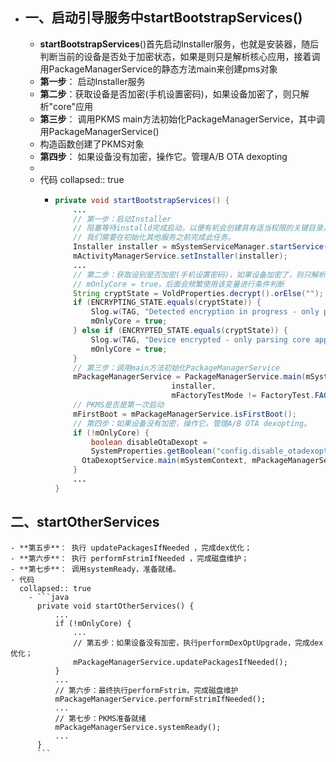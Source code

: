 - ## 一、启动引导服务中**startBootstrapServices**()
	- **startBootstrapServices**()首先启动Installer服务，也就是安装器，随后判断当前的设备是否处于加密状态，如果是则只是解析核心应用，接着调用PackageManagerService的静态方法main来创建pms对象
	- **第一步**： 启动Installer服务
	- **第二步**：获取设备是否加密(手机设置密码)，如果设备加密了，则只解析"core"应用
	- **第三步**： 调用PKMS main方法初始化PackageManagerService，其中调用PackageManagerService()
	- 构造函数创建了PKMS对象
	- **第四步**： 如果设备没有加密，操作它。管理A/B OTA dexopting
	-
	- 代码
	  collapsed:: true
		- ```java
		  private void startBootstrapServices() {
		      ...
		      // 第一步：启动Installer
		      // 阻塞等待installd完成启动，以便有机会创建具有适当权限的关键目录，如/data/user。
		      // 我们需要在初始化其他服务之前完成此任务。
		      Installer installer = mSystemServiceManager.startService(Installer.class);
		      mActivityManagerService.setInstaller(installer);
		      ...
		      // 第二步：获取设别是否加密(手机设置密码)，如果设备加密了，则只解析"core"应用，
		      // mOnlyCore = true，后面会频繁使用该变量进行条件判断
		      String cryptState = VoldProperties.decrypt().orElse("");
		      if (ENCRYPTING_STATE.equals(cryptState)) {
		          Slog.w(TAG, "Detected encryption in progress - only parsing core apps");
		          mOnlyCore = true;
		      } else if (ENCRYPTED_STATE.equals(cryptState)) {
		          Slog.w(TAG, "Device encrypted - only parsing core apps");
		          mOnlyCore = true;
		      }
		      // 第三步：调用main方法初始化PackageManagerService
		      mPackageManagerService = PackageManagerService.main(mSystemContext,
		                            installer,
		                            mFactoryTestMode != FactoryTest.FACTORY_TEST_OFF, mOnlyCore);
		      // PKMS是否是第一次启动
		      mFirstBoot = mPackageManagerService.isFirstBoot();
		      // 第四步：如果设备没有加密，操作它。管理A/B OTA dexopting。
		      if (!mOnlyCore) {
		          boolean disableOtaDexopt =
		          SystemProperties.getBoolean("config.disable_otadexopt",false);
		      	OtaDexoptService.main(mSystemContext, mPackageManagerService);
		      }
		      ...
		  }
		  ```
## 二、**startOtherServices**
	- **第五步**： 执行 updatePackagesIfNeeded ，完成dex优化；
	- **第六步**： 执行 performFstrimIfNeeded ，完成磁盘维护；
	- **第七步**： 调用systemReady，准备就绪。
	- 代码
	  collapsed:: true
		- ```java
		  private void startOtherServices() {
		      ...
		      if (!mOnlyCore) {
		          ...
		          // 第五步：如果设备没有加密，执行performDexOptUpgrade，完成dex优化；
		          mPackageManagerService.updatePackagesIfNeeded();
		      }
		      ...
		      // 第六步：最终执行performFstrim，完成磁盘维护
		      mPackageManagerService.performFstrimIfNeeded();
		      ...
		      // 第七步：PKMS准备就绪
		      mPackageManagerService.systemReady();
		      ...
		  }
		  ```